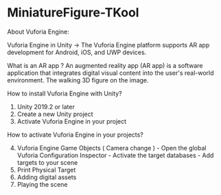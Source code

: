 # MiniatureFigure-TKool

About Vuforia Engine:

Vuforia Engine in Unity
-> The Vuforia Engine platform supports AR app development for Android, iOS, and UWP devices.

What is an AR app ?
An augmented reality app (AR app) is a software application that integrates digital visual content into the user's real-world environment. The walking 3D figure on the image.

How to install Vuforia Engine with Unity?
  1. Unity 2019.2 or later
  2. Create a new Unity project
  3. Activate Vuforia Engine in your project

How to activate Vuforia Engine in your projects?

  4. Vuforia Engine Game Objects ( Camera change )
    - Open the global Vuforia Configuration Inspector
    - Activate the target databases
    - Add targets to your scene
  5. Print Physical Target
  6. Adding digital assets
  7. Playing the scene


